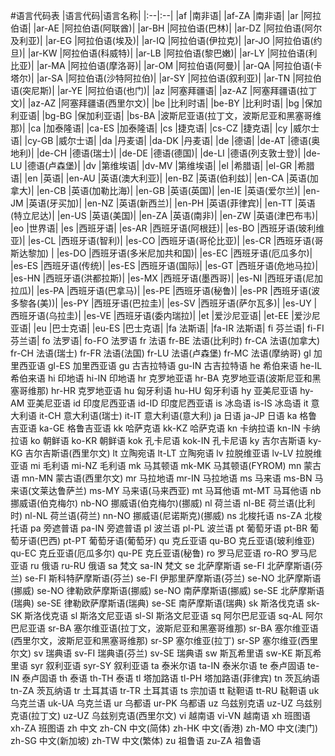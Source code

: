 #语言代码表
|语言代码|语言名称|
|:--|:--|
|af	|南非语|
|af-ZA	|南非语|
|ar	|阿拉伯语|
|ar-AE	|阿拉伯语(阿联酋)|
|ar-BH	|阿拉伯语(巴林)|
|ar-DZ	|阿拉伯语(阿尔及利亚)|
|ar-EG	|阿拉伯语(埃及)|
|ar-IQ	|阿拉伯语(伊拉克)|
|ar-JO	|阿拉伯语(约旦)|
|ar-KW	|阿拉伯语(科威特)|
|ar-LB	|阿拉伯语(黎巴嫩)|
|ar-LY	|阿拉伯语(利比亚)|
|ar-MA	|阿拉伯语(摩洛哥)|
|ar-OM	|阿拉伯语(阿曼)|
|ar-QA	|阿拉伯语(卡塔尔)|
|ar-SA	|阿拉伯语(沙特阿拉伯)|
|ar-SY	|阿拉伯语(叙利亚)|
|ar-TN	|阿拉伯语(突尼斯)|
|ar-YE	|阿拉伯语(也门)|
|az	|阿塞拜疆语|
|az-AZ	|阿塞拜疆语(拉丁文)|
|az-AZ	|阿塞拜疆语(西里尔文)|
|be	|比利时语|
|be-BY	|比利时语|
|bg	|保加利亚语|
|bg-BG	|保加利亚语|
|bs-BA	|波斯尼亚语(拉丁文，波斯尼亚和黑塞哥维那)|
|ca	|加泰隆语|
|ca-ES	|加泰隆语|
|cs	|捷克语|
|cs-CZ	|捷克语|
|cy	|威尔士语|
|cy-GB	|威尔士语|
|da	|丹麦语|
|da-DK	|丹麦语|
|de	|德语|
|de-AT	|德语(奥地利)|
|de-CH	|德语(瑞士)|
|de-DE	|德语(德国)|
|de-LI	|德语(列支敦士登)|
|de-LU	|德语(卢森堡)|
|dv	|第维埃语|
|dv-MV	|第维埃语|
|el	|希腊语|
|el-GR	|希腊语|
|en	|英语|
|en-AU	|英语(澳大利亚)|
|en-BZ	|英语(伯利兹)|
|en-CA	|英语(加拿大)|
|en-CB	|英语(加勒比海)|
|en-GB	|英语(英国)|
|en-IE	|英语(爱尔兰)|
|en-JM	|英语(牙买加)|
|en-NZ	|英语(新西兰)|
|en-PH	|英语(菲律宾)|
|en-TT	|英语(特立尼达)|
|en-US	|英语(美国)|
|en-ZA	|英语(南非)|
|en-ZW	|英语(津巴布韦)|
|eo	|世界语|
|es	|西班牙语|
|es-AR	|西班牙语(阿根廷)|
|es-BO	|西班牙语(玻利维亚)|
|es-CL	|西班牙语(智利)|
|es-CO	|西班牙语(哥伦比亚)|
|es-CR	|西班牙语(哥斯达黎加)   |
|es-DO	|西班牙语(多米尼加共和国)|
|es-EC	|西班牙语(厄瓜多尔)|
|es-ES	|西班牙语(传统)|
|es-ES	|西班牙语(国际)|
|es-GT	|西班牙语(危地马拉)|
|es-HN	|西班牙语(洪都拉斯)|
|es-MX	|西班牙语(墨西哥)|
|es-NI	|西班牙语(尼加拉瓜)|
|es-PA	|西班牙语(巴拿马)|
|es-PE	|西班牙语(秘鲁)|
|es-PR	|西班牙语(波多黎各(美))|
|es-PY	|西班牙语(巴拉圭)|
|es-SV	|西班牙语(萨尔瓦多)|
|es-UY	|西班牙语(乌拉圭)|
|es-VE	|西班牙语(委内瑞拉)|
|et	|爱沙尼亚语|
|et-EE	|爱沙尼亚语|
|eu	|巴士克语|
|eu-ES	|巴士克语|
|fa	法斯语|
|fa-IR	法斯语|
fi	芬兰语|
fi-FI	芬兰语|
fo	法罗语|
fo-FO	法罗语
fr	法语
fr-BE	法语(比利时)
fr-CA	法语(加拿大)
fr-CH	法语(瑞士)
fr-FR	法语(法国)
fr-LU	法语(卢森堡)
fr-MC	法语(摩纳哥)
gl	加里西亚语
gl-ES	加里西亚语
gu	古吉拉特语
gu-IN	古吉拉特语
he	希伯来语
he-IL	希伯来语
hi	印地语
hi-IN	印地语
hr	克罗地亚语
hr-BA	克罗地亚语(波斯尼亚和黑塞哥维那)
hr-HR	克罗地亚语
hu	匈牙利语
hu-HU	匈牙利语
hy	亚美尼亚语
hy-AM	亚美尼亚语
id	印度尼西亚语
id-ID	印度尼西亚语
is	冰岛语
is-IS	冰岛语
it	意大利语
it-CH	意大利语(瑞士)
it-IT	意大利语(意大利)
ja	日语
ja-JP	日语
ka	格鲁吉亚语
ka-GE	格鲁吉亚语
kk	哈萨克语
kk-KZ	哈萨克语
kn	卡纳拉语
kn-IN	卡纳拉语
ko	朝鲜语
ko-KR	朝鲜语
kok	孔卡尼语
kok-IN	孔卡尼语
ky	吉尔吉斯语
ky-KG	吉尔吉斯语(西里尔文)
lt	立陶宛语
lt-LT	立陶宛语
lv	拉脱维亚语
lv-LV	拉脱维亚语
mi	毛利语
mi-NZ	毛利语
mk	马其顿语
mk-MK	马其顿语(FYROM)
mn	蒙古语
mn-MN	蒙古语(西里尔文)
mr	马拉地语
mr-IN	马拉地语
ms	马来语
ms-BN	马来语(文莱达鲁萨兰)
ms-MY	马来语(马来西亚)
mt	马耳他语
mt-MT	马耳他语
nb	挪威语(伯克梅尔)
nb-NO	挪威语(伯克梅尔)(挪威)
nl	荷兰语
nl-BE	荷兰语(比利时)
nl-NL	荷兰语(荷兰)
nn-NO	挪威语(尼诺斯克)(挪威)
ns	北梭托语
ns-ZA	北梭托语
pa	旁遮普语
pa-IN	旁遮普语
pl	波兰语
pl-PL	波兰语
pt	葡萄牙语
pt-BR	葡萄牙语(巴西)
pt-PT	葡萄牙语(葡萄牙)
qu	克丘亚语
qu-BO	克丘亚语(玻利维亚)
qu-EC	克丘亚语(厄瓜多尔)
qu-PE	克丘亚语(秘鲁)
ro	罗马尼亚语
ro-RO	罗马尼亚语
ru	俄语
ru-RU	俄语
sa	梵文
sa-IN	梵文
se	北萨摩斯语
se-FI	北萨摩斯语(芬兰)
se-FI	斯科特萨摩斯语(芬兰)
se-FI	伊那里萨摩斯语(芬兰)
se-NO	北萨摩斯语(挪威)
se-NO	律勒欧萨摩斯语(挪威)
se-NO	南萨摩斯语(挪威)
se-SE	北萨摩斯语(瑞典)
se-SE	律勒欧萨摩斯语(瑞典)
se-SE	南萨摩斯语(瑞典)
sk	斯洛伐克语
sk-SK	斯洛伐克语
sl	斯洛文尼亚语
sl-SI	斯洛文尼亚语
sq	阿尔巴尼亚语
sq-AL	阿尔巴尼亚语
sr-BA	塞尔维亚语(拉丁文，波斯尼亚和黑塞哥维那)
sr-BA	塞尔维亚语(西里尔文，波斯尼亚和黑塞哥维那)
sr-SP	塞尔维亚(拉丁)
sr-SP	塞尔维亚(西里尔文)
sv	瑞典语
sv-FI	瑞典语(芬兰)
sv-SE	瑞典语
sw	斯瓦希里语
sw-KE	斯瓦希里语
syr	叙利亚语
syr-SY	叙利亚语
ta	泰米尔语
ta-IN	泰米尔语
te	泰卢固语
te-IN	泰卢固语
th	泰语
th-TH	泰语
tl	塔加路语
tl-PH	塔加路语(菲律宾)
tn	茨瓦纳语
tn-ZA	茨瓦纳语
tr	土耳其语
tr-TR	土耳其语
ts	宗加语
tt	鞑靼语
tt-RU	鞑靼语
uk	乌克兰语
uk-UA	乌克兰语
ur	乌都语
ur-PK	乌都语
uz	乌兹别克语
uz-UZ	乌兹别克语(拉丁文)
uz-UZ	乌兹别克语(西里尔文)
vi	越南语
vi-VN	越南语
xh	班图语
xh-ZA	班图语
zh	中文
zh-CN	中文(简体)
zh-HK	中文(香港)
zh-MO	中文(澳门)
zh-SG	中文(新加坡)
zh-TW	中文(繁体)
zu	祖鲁语
zu-ZA	祖鲁语